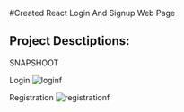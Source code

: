 #Created React Login And Signup Web Page


## Project Desctiptions:

SNAPSHOOT

Login
![loginf](https://user-images.githubusercontent.com/38654469/186175521-96bb63f1-06f6-485d-b3e0-4469799264cb.PNG)

Registration
![registrationf](https://user-images.githubusercontent.com/38654469/186175586-d9dd82ce-06bf-465f-8296-3464432097a0.PNG)
